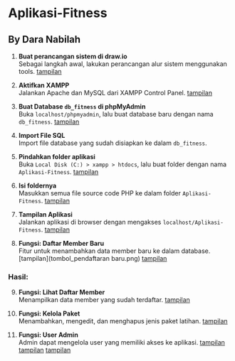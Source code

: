 # Aplikasi-Fitness
## By Dara Nabilah

1. **Buat perancangan sistem di draw.io**  
   Sebagai langkah awal, lakukan perancangan alur sistem menggunakan tools.
   [tampilan](draw.io.jpeg)

3. **Aktifkan XAMPP**  
   Jalankan Apache dan MySQL dari XAMPP Control Panel.
   [tampilan](xampp.png)

5. **Buat Database `db_fitness` di phpMyAdmin**  
   Buka `localhost/phpmyadmin`, lalu buat database baru dengan nama `db_fitness`.
    [tampilan](database.png)

7. **Import File SQL**  
   Import file database yang sudah disiapkan ke dalam `db_fitness`.

8. **Pindahkan folder aplikasi**  
   Buka `Local Disk (C:) > xampp > htdocs`, lalu buat folder dengan nama `Aplikasi-Fitness`.
    [tampilan](simpan_folder.png)

10. **Isi foldernya**  
   Masukkan semua file source code PHP ke dalam folder `Aplikasi-Fitness`.
    [tampilan](isi_code.png)

12. **Tampilan Aplikasi**  
   Jalankan aplikasi di browser dengan mengakses `localhost/Aplikasi-Fitness`.
    [tampilan](tampilan_awal.png)

14. **Fungsi: Daftar Member Baru**  
   Fitur untuk menambahkan data member baru ke dalam database.
    [tampilan](tombol_pendaftaran baru.png)
    [tampilan](form_pendaftaran.png)

### Hasil:
9. **Fungsi: Lihat Daftar Member**  
   Menampilkan data member yang sudah terdaftar.
    [tampilan](lihat_data_member.png)

11. **Fungsi: Kelola Paket**  
    Menambahkan, mengedit, dan menghapus jenis paket latihan.
     [tampilan](kelola_paket.png)

13. **Fungsi: User Admin**  
    Admin dapat mengelola user yang memiliki akses ke aplikasi.
     [tampilan](user_admin.png)
     [tampilan](tambah_admin.png)
     [tampilan](hasil_data_admin.png)
